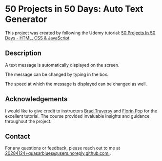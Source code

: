 # 50 Projects in 50 Days: Auto Text Generator

This project was created by following the Udemy tutorial: [50 Projects In 50 Days - HTML, CSS & JavaScript](https://www.udemy.com/course/50-projects-50-days/?couponCode=24T3MT53024).

## Description

A text message is automatically displayed on the screen. 

The message can be changed by typing in the box.

The speed at which the message is displayed can be changed as well.

## Acknowledgements

I would like to give credit to instructors [Brad Traversy](https://www.udemy.com/user/brad-traversy/) and [Florin Pop](https://www.udemy.com/user/popflorin/)  for the excellent tutorial. The course provided invaluable insights and guidance throughout the project.

## Contact

For any questions or feedback, please reach out to me at [20284124+quasarblues@users.noreply.github.com.](mailto:20284124+quasarblues@users.noreply.github.com.).
